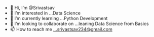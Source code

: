 - 👋 Hi, I’m @Srivastsav
- 👀 I’m interested in ...Data Science
- 🌱 I’m currently learning ...Python Development
- 💞️ I’m looking to collaborate on ...leaning Data Science from Basics
- 📫 How to reach me ...srivastsav234@gmail.com

<!---
Srivastsav/Srivastsav is a ✨ special ✨ repository because its `README.md` (this file) appears on your GitHub profile.
You can click the Preview link to take a look at your changes.
--->
